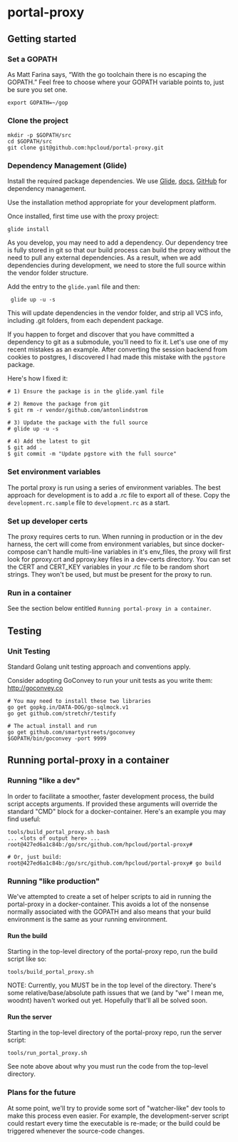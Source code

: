 # portal-proxy

## Getting started

### Set a GOPATH
As Matt Farina says, “With the go toolchain there is no escaping the GOPATH.”  Feel free to choose where your GOPATH variable points to, just be sure you set one.
```
export GOPATH=~/gop
```

### Clone the project
```
mkdir -p $GOPATH/src
cd $GOPATH/src
git clone git@github.com:hpcloud/portal-proxy.git
```

### Dependency Management (Glide)
Install the required package dependencies. We use [Glide](https://glide.sh), [docs](http://glide.readthedocs.io/en/latest/), [GitHub](https://github.com/Masterminds/glide) for dependency management.

Use the installation method appropriate for your development platform.

Once installed, first time use with the proxy project:
```
glide install
```

As you develop, you may need to add a dependency. Our dependency tree is fully
stored in git so that our build process can build the proxy without the need to
pull any external dependencies. As a result, when we add dependencies during
development, we need to store the full source within the vendor folder structure.

Add the entry to the `glide.yaml` file and then:
```
 glide up -u -s
```
This will update dependencies in the vendor folder, and strip all VCS info,
including .git folders, from each dependent package.

If you happen to forget and discover that you have committed a dependency to git
as a submodule, you'll need to fix it. Let's use one of my recent mistakes as an
example. After converting the session backend from cookies to postgres,
I discovered I had made this mistake with the `pgstore` package.

Here's how I fixed it:
```
# 1) Ensure the package is in the glide.yaml file

# 2) Remove the package from git
$ git rm -r vendor/github.com/antonlindstrom

# 3) Update the package with the full source
# glide up -u -s

# 4) Add the latest to git
$ git add .
$ git commit -m "Update pgstore with the full source"
```

### Set environment variables

The portal proxy is run using a series of environment variables. The best approach for development is to add a .rc file to export all of these. Copy the `development.rc.sample` file to `development.rc` as a start.

### Set up developer certs

The proxy requires certs to run. When running in production or in the dev harness, the cert will come from environment variables, but since docker-compose can't handle multi-line variables in it's env_files, the proxy will first look for pproxy.crt and pproxy.key files in a dev-certs directory.  You can set the CERT and CERT_KEY variables in your .rc file to be random short strings. They won't be used, but must be present for the proxy to run.

### Run in a container
See the section below entitled `Running portal-proxy in a container`.

## Testing

### Unit Testing

Standard Golang unit testing approach and conventions apply.

Consider adopting GoConvey to run your unit tests as you write them:
http://goconvey.co

```
# You may need to install these two libraries
go get gopkg.in/DATA-DOG/go-sqlmock.v1
go get github.com/stretchr/testify

# The actual install and run
go get github.com/smartystreets/goconvey
$GOPATH/bin/goconvey -port 9999
```


## Running portal-proxy in a container

### Running "like a dev"

In order to facilitate a smoother, faster development process, the build script accepts arguments.  If provided these arguments will override the standard "CMD" block for a docker-container.  Here's an example you may find useful:
```
tools/build_portal_proxy.sh bash
... <lots of output here> ...
root@427ed6a1c84b:/go/src/github.com/hpcloud/portal-proxy#

# Or, just build:
root@427ed6a1c84b:/go/src/github.com/hpcloud/portal-proxy# go build
```

### Running "like production"

We've attempted to create a set of helper scripts to aid in running the portal-proxy in a docker-container.  This avoids a lot of the nonsense normally associated with the GOPATH and also means that your build environment is the same as your running environment.

#### Run the build

Starting in the top-level directory of the portal-proxy repo, run the build script like so:
```
tools/build_portal_proxy.sh
```
NOTE: Currently, you MUST be in the top level of the directory.  There's some relative/base/absolute path issues that we (and by "we" I mean me, woodnt) haven't worked out yet.  Hopefully that'll all be solved soon.

#### Run the server

Starting in the top-level directory of the portal-proxy repo, run the server script:
```
tools/run_portal_proxy.sh
```
See note above about why you must run the code from the top-level directory.

### Plans for the future
At some point, we'll try to provide some sort of "watcher-like" dev tools to make this process even easier. For example, the development-server script could restart every time the executable is re-made; or the build could be triggered whenever the source-code changes.
